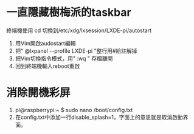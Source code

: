 # 一直隱藏樹梅派的taskbar
終端機使用 cd 切換到/etc/xdg/lxsession/LXDE-pi/autostart
1. 用Vim開啟audostart編輯
2. 把" @lxpanel --profile LXDE-pi "整行用#給註解掉
3. 把Vim切換指令模式，用" :wq " 存檔離開
4. 回到終端機輸入reboot重啟

# 消除開機彩屏
1. pi@raspberrypi:~ $ sudo nano /boot/config.txt 
2. 在config.txt中添加一行disable_splash=1，字面上的意思就是取消啟動界面。


